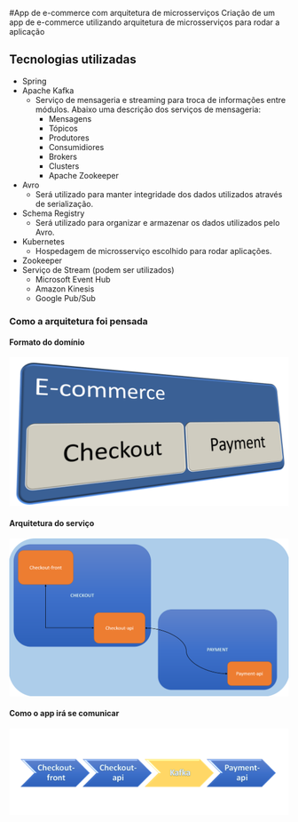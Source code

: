 #App de e-commerce com arquitetura de microsserviços
Criação de um app de e-commerce utilizando arquitetura de microsserviços para rodar a aplicação

## Tecnologias utilizadas
- Spring
- Apache Kafka
    - Serviço de mensageria e streaming para troca de informações entre módulos. Abaixo uma descrição dos serviços de mensageria:
        - Mensagens
        - Tópicos
        - Produtores
        - Consumidiores
        - Brokers
        - Clusters
        - Apache Zookeeper
- Avro
    - Será utilizado para manter integridade dos dados utilizados através de serialização.
- Schema Registry
    - Será utilizado para organizar e armazenar os dados utilizados pelo Avro.
- Kubernetes
    - Hospedagem de microsserviço escolhido para rodar aplicações.
- Zookeeper
- Serviço de Stream (podem ser utilizados)
    - Microsoft Event Hub
    - Amazon Kinesis
    - Google Pub/Sub

### Como a arquitetura foi pensada
#### Formato do domínio
![Domínio](https://github.com/tfalc/ComercioKuber/blob/master/img/arch/01%20-%20ecommerce.png)
#### Arquitetura do serviço
![Arquitetura](https://github.com/tfalc/ComercioKuber/blob/master/img/arch/02%20-%20checkout.png)
#### Como o app irá se comunicar
![Comunicação](https://github.com/tfalc/ComercioKuber/blob/master/img/arch/03%20-%20Comunicacao.png)
